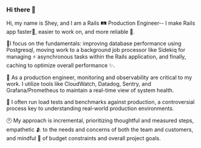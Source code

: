 ### Hi there 👋

Hi, my name is Shey, and I am a Rails 🛤️ Production Engineer-- I make Rails app faster🏃, easier to work on, and more reliable 💪.

🥇I focus on the fundamentals: improving database performance using Postgresql, moving work to a background job processor like Sidekiq for managing 
⚡ asynchronous tasks within the Rails application, and finally, caching to optimize overall performance ✨.

🔭 As a production engineer, monitoring and observability are critical to my work. I utilize tools like CloudWatch, Datadog, Sentry, and Grafana/Prometheus to maintain a real-time view of system health.

🌱 I often run load tests and benchmarks against production, a controversial process key to understanding real-world production environments.

🕐 My approach is incremental, prioritizing thoughtful and measured steps, empathetic 🫂 to the needs and concerns of both the team and customers, and mindful 🧠 of budget constraints and overall project goals.
